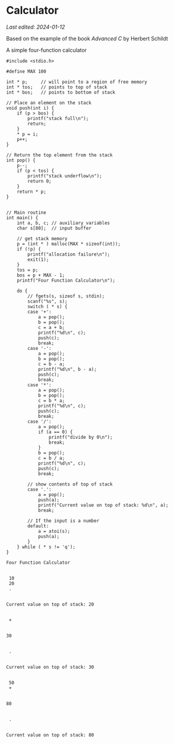 # Calculator

*Last edited: 2024-01-12*

Based on the example of the book *Advanced C* by Herbert Schildt

A simple four-function calculator


```text/x-csrc
#include <stdio.h>

#define MAX 100

int * p;     // will point to a region of free memory
int * tos;   // points to top of stack
int * bos;   // points to bottom of stack

// Place an element on the stack
void push(int i) {
    if (p > bos) {
        printf("stack full\n");
        return;
    }
    * p = i;
    p++;
}

// Return the top element from the stack
int pop() {
    p--;
    if (p < tos) {
        printf("stack underflow\n");
        return 0;
    }
    return * p;
}


// Main routine
int main() {
    int a, b, c; // auxiliary variables
    char s[80];  // input buffer

    // get stack memory
    p = (int * ) malloc(MAX * sizeof(int));
    if (!p) {
        printf("allocation failure\n");
        exit(1);
    }
    tos = p;
    bos = p + MAX - 1;
    printf("Four Function Calculator\n");

    do {
        // fgets(s, sizeof s, stdin);
        scanf("%s", s);
        switch ( * s) {
        case '+':
            a = pop();
            b = pop();
            c = a + b;
            printf("%d\n", c);
            push(c);
            break;
        case '-':
            a = pop();
            b = pop();
            c = b - a;
            printf("%d\n", b - a);
            push(c);
            break;
        case '*':
            a = pop();
            b = pop();
            c = b * a;
            printf("%d\n", c);
            push(c);
            break;
        case '/':
            a = pop();
            if (a == 0) {
                printf("divide by 0\n");
                break;
            }
            b = pop();
            c = b / a;
            printf("%d\n", c);
            push(c);
            break;

        // show contents of top of stack
        case '.': 
            a = pop();
            push(a);
            printf("Current value on top of stack: %d\n", a);
            break;

        // If the input is a number
        default:
            a = atoi(s);
            push(a);
        }
    } while ( * s != 'q');
}
```

    Four Function Calculator


     10
     20
     .


    Current value on top of stack: 20


     +


    30


     .


    Current value on top of stack: 30


     50
     +


    80


     .


    Current value on top of stack: 80



```text/x-csrc

```
